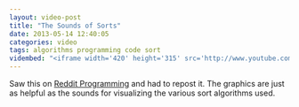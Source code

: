 ```yaml
---
layout: video-post
title: "The Sounds of Sorts"
date: 2013-05-14 12:40:05
categories: video
tags: algorithms programming code sort
vidembed: "<iframe width='420' height='315' src='http://www.youtube.com/embed/t8g-iYGHpEA' frameborder='0' allowfullscreen></iframe>"
---
```


Saw this on [Reddit Programming][1] and had to repost it. The graphics are just as helpful as the sounds for visualizing the various sort algorithms used. 



[1]: http://www.reddit.com/r/programming/ "/r/programming"
